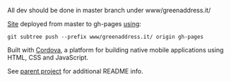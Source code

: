 All dev should be done in master branch under www/greenaddress.it/

[Site](http://bit451.com/) deployed from master to gh-pages [using](https://gist.github.com/cobyism/4730490):

```
git subtree push --prefix www/greenaddress.it/ origin gh-pages
```

Built with [Cordova](http://cordova.apache.org/), a platform for building native mobile applications using HTML, CSS and JavaScript.

See [parent project](https://github.com/greenaddress/WalletCordova) for additional README info.
